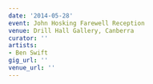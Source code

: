 ```yaml
---
date: '2014-05-28'
event: John Hosking Farewell Reception
venue: Drill Hall Gallery, Canberra
curator: ''
artists:
- Ben Swift
gig_url: ''
venue_url: ''
---
```

